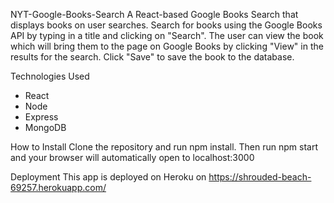 NYT-Google-Books-Search
A React-based Google Books Search that displays books on user searches. Search for books using the Google Books API by typing in a title and clicking on "Search". The user can view the book which will bring them to the page on Google Books by clicking "View" in the results for the search. Click "Save" to save the book to the database.

Technologies Used
- React
- Node
- Express
- MongoDB

How to Install
Clone the repository and run npm install. Then run npm start and your browser will automatically open to localhost:3000

Deployment
This app is deployed on Heroku on https://shrouded-beach-69257.herokuapp.com/